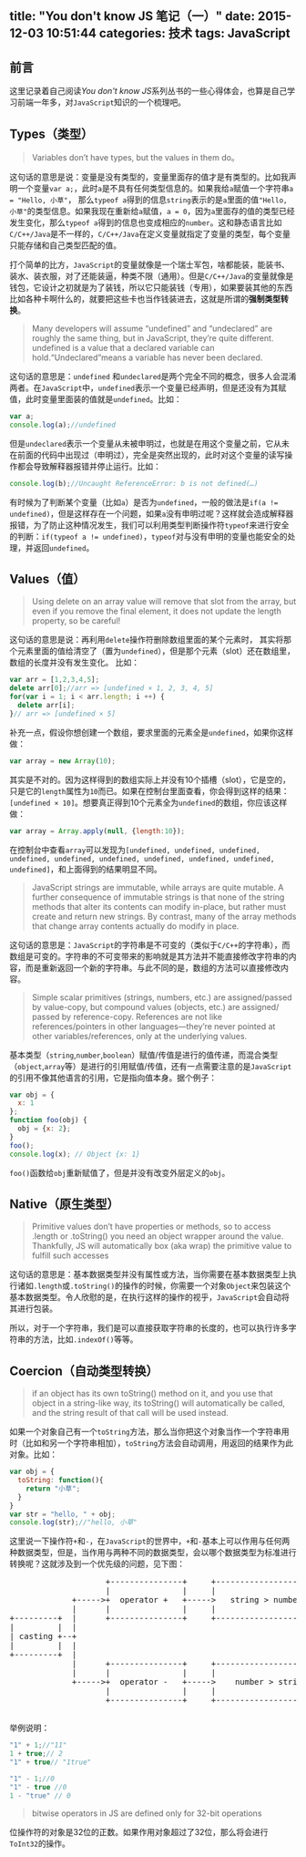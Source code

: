 title: "You don't know JS 笔记（一）"
date: 2015-12-03 10:51:44
categories: 技术
tags: JavaScript
---
## 前言
这里记录着自己阅读*You don't know JS*系列丛书的一些心得体会，也算是自己学习前端一年多，对`JavaScript`知识的一个梳理吧。
## Types（类型）
> Variables don’t have types, but the values in them do。

这句话的意思是说：变量是没有类型的，变量里面存的值才是有类型的。比如我声明一个变量`var a;`，此时`a`是不具有任何类型信息的。如果我给`a`赋值一个字符串`a = "Hello, 小草"`， 那么`typeof a`得到的信息`string`表示的是`a`里面的值`"Hello, 小草"`的类型信息。如果我现在重新给`a`赋值，`a = 0`，因为`a`里面存的值的类型已经发生变化，那么`typeof a`得到的信息也变成相应的`number`。这和静态语言比如`C/C++/Java`是不一样的，`C/C++/Java`在定义变量就指定了变量的类型，每个变量只能存储和自己类型匹配的值。

打个简单的比方，`JavaScript`的变量就像是一个瑞士军包，啥都能装，能装书、装水、装衣服，对了还能装逼，种类不限（通用）。但是`C/C++/Java`的变量就像是钱包，它设计之初就是为了装钱，所以它只能装钱（专用），如果要装其他的东西比如各种卡啊什么的，就要把这些卡也当作钱装进去，这就是所谓的**强制类型转换**。

>Many developers will assume “undefined” and “undeclared” are roughly the same thing, but in JavaScript, they’re quite different. undefined is a value that a declared variable can hold.“Undeclared”means a variable has never been declared.

这句话的意思是：`undefined` 和`undeclared`是两个完全不同的概念，很多人会混淆两者。在`JavaScript`中，`undefined`表示一个变量已经声明，但是还没有为其赋值，此时变量里面装的值就是`undefined`。比如：
```JavaScript
var a;
console.log(a);//undefined
```
但是`undeclared`表示一个变量从未被申明过，也就是在用这个变量之前，它从未在前面的代码中出现过（申明过），完全是突然出现的，此时对这个变量的读写操作都会导致解释器报错并停止运行。比如：
```JavaScript
console.log(b);//Uncaught ReferenceError: b is not defined(…)
```
有时候为了判断某个变量（比如`a`）是否为`undefined`，一般的做法是`if(a != undefined)`，但是这样存在一个问题，如果`a`没有申明过呢？这样就会造成解释器报错，为了防止这种情况发生，我们可以利用类型判断操作符`typeof`来进行安全的判断：`if(typeof a != undefined)`，`typeof`对与没有申明的变量也能安全的处理，并返回`undefined`。

## Values（值）
> Using delete on an array value will remove that slot from the array, but even if you remove
the final element, it does not update the length property, so be careful!

这句话的意思是说：再利用`delete`操作符删除数组里面的某个元素时， 其实将那个元素里面的值给清空了（置为`undefined`），但是那个元素（slot）还在数组里，数组的长度并没有发生变化。
比如：
```JavaScript
var arr = [1,2,3,4,5];
delete arr[0];//arr => [undefined × 1, 2, 3, 4, 5]
for(var i = 1; i < arr.length; i ++) {
  delete arr[i];
}// arr => [undefined × 5]
```
补充一点，假设你想创建一个数组，要求里面的元素全是`undefined`，如果你这样做：
```JavaScript
var array = new Array(10);
```
其实是不对的。因为这样得到的数组实际上并没有10个插槽（slot），它是空的，只是它的`length`属性为`10`而已。如果在控制台里面查看，你会得到这样的结果：`[undefined × 10]`。想要真正得到10个元素全为`undefined`的数组，你应该这样做：
```JavaScript
var array = Array.apply(null, {length:10});
```
在控制台中查看`array`可以发现为`[undefined, undefined, undefined, undefined, undefined, undefined, undefined, undefined, undefined, undefined]`，和上面得到的结果明显不同。

> JavaScript strings are immutable, while arrays are quite mutable.
A further consequence of immutable strings is that none of the string methods that alter its contents can modify in-place, but rather must create and return new strings. By contrast, many of the array methods that change array contents actually do modify in place.

这句话的意思是：`JavaScript`的字符串是不可变的（类似于`C/C++`的字符串），而数组是可变的。字符串的不可变带来的影响就是其方法并不能直接修改字符串的内容，而是重新返回一个新的字符串。与此不同的是，数组的方法可以直接修改内容。

>Simple scalar primitives (strings, numbers, etc.) are assigned/passed by value-copy, but compound values (objects, etc.) are assigned/ passed by reference-copy. References are not like references/pointers in other languages—they’re never pointed at other variables/references, only at the underlying values.

基本类型（`string`,`number`,`boolean`）赋值/传值是进行的值传递，而混合类型（`object`,`array`等）是进行的引用赋值/传值，还有一点需要注意的是`JavaScript`的引用不像其他语言的引用，它是指向值本身。据个例子：
```JavaScript
var obj = {
  x: 1
};
function foo(obj) {
  obj = {x: 2};
}
foo();
console.log(x); // Object {x: 1}
```
`foo()`函数给`obj`重新赋值了，但是并没有改变外层定义的`obj`。

## Native（原生类型）
>Primitive values don’t have properties or methods, so to access .length or .toString() you need an object wrapper around the value. Thankfully, JS will automatically box (aka wrap) the primitive value to fulfill such accesses

这句话的意思是：基本数据类型并没有属性或方法，当你需要在基本数据类型上执行诸如`.length`或`.toString()`的操作的时候，你需要一个对象`Object`来包装这个基本数据类型。令人欣慰的是，在执行这样的操作的视乎，`JavaScript`会自动将其进行包装。

所以，对于一个字符串，我们是可以直接获取字符串的长度的，也可以执行许多字符串的方法，比如`.indexOf()`等等。

## Coercion（自动类型转换）
>if an object has its own toString() method on it, and you use that object in a string-like way, its toString() will automatically be called, and the string result of that call will be used instead.

如果一个对象自己有一个`toString`方法，那么当你把这个对象当作一个字符串用时（比如和另一个字符串相加），`toString`方法会自动调用，用返回的结果作为此对象。比如：
```JavaScript
var obj = {
  toString: function(){
    return "小草";
  }
}
var str = "hello, " + obj;
console.log(str);//"hello, 小草"
```
这里说一下操作符`+`和`-`，在`JavaScript`的世界中，`+`和`-`基本上可以作用与任何两种数据类型，但是，当作用与两种不同的数据类型，会以哪个数据类型为标准进行转换呢？这就涉及到一个优先级的问题，见下图：
<pre>
                    +---------------+     +-------------------------------------+
                    |               |     |                                     |
             +----->+  operator +   +----->   string > number > boolean         |
             |      |               |     |                                     |
+---------+  |      +---------------+     +-------------------------------------+
|         |  |
| casting +--+
|         |  |
+---------+  |
             |      +---------------+     +--------------------------------------+
             |      |               |     |                                      |
             +----->+  operator -   +----->    number > string > boolean         |
                    |               |     |                                      |
                    +---------------+     +--------------------------------------+

</pre>

举例说明：
```JavaScript
"1" + 1;//"11"
1 + true;// 2
"1" + true// "1true"

"1" - 1;//0
"1" - true //0
1 - "true" // 0
```

>bitwise operators in JS are defined only for 32-bit operations

位操作符的对象是32位的正数。如果作用对象超过了32位，那么将会进行`ToInt32`的操作。
